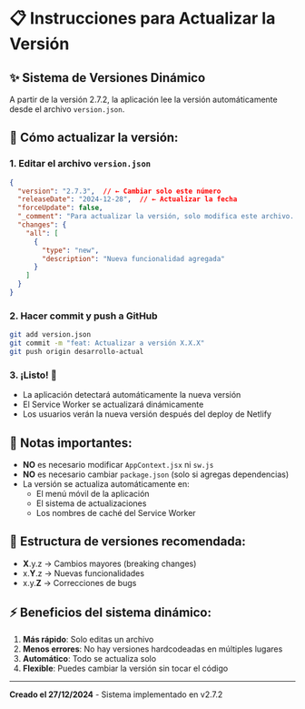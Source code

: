 # 📋 Instrucciones para Actualizar la Versión

## ✨ Sistema de Versiones Dinámico

A partir de la versión 2.7.2, la aplicación lee la versión automáticamente desde el archivo `version.json`.

## 🚀 Cómo actualizar la versión:

### 1. **Editar el archivo `version.json`**

```json
{
  "version": "2.7.3",  // ← Cambiar solo este número
  "releaseDate": "2024-12-28",  // ← Actualizar la fecha
  "forceUpdate": false,
  "_comment": "Para actualizar la versión, solo modifica este archivo. La app lo leerá automáticamente.",
  "changes": {
    "all": [
      {
        "type": "new",
        "description": "Nueva funcionalidad agregada"
      }
    ]
  }
}
```

### 2. **Hacer commit y push a GitHub**

```bash
git add version.json
git commit -m "feat: Actualizar a versión X.X.X"
git push origin desarrollo-actual
```

### 3. **¡Listo! 🎉**

- La aplicación detectará automáticamente la nueva versión
- El Service Worker se actualizará dinámicamente
- Los usuarios verán la nueva versión después del deploy de Netlify

## 📝 Notas importantes:

- **NO** es necesario modificar `AppContext.jsx` ni `sw.js`
- **NO** es necesario cambiar `package.json` (solo si agregas dependencias)
- La versión se actualiza automáticamente en:
  - El menú móvil de la aplicación
  - El sistema de actualizaciones
  - Los nombres de caché del Service Worker

## 🔧 Estructura de versiones recomendada:

- **X**.y.z → Cambios mayores (breaking changes)
- x.**Y**.z → Nuevas funcionalidades
- x.y.**Z** → Correcciones de bugs

## ⚡ Beneficios del sistema dinámico:

1. **Más rápido**: Solo editas un archivo
2. **Menos errores**: No hay versiones hardcodeadas en múltiples lugares
3. **Automático**: Todo se actualiza solo
4. **Flexible**: Puedes cambiar la versión sin tocar el código

---

**Creado el 27/12/2024** - Sistema implementado en v2.7.2 